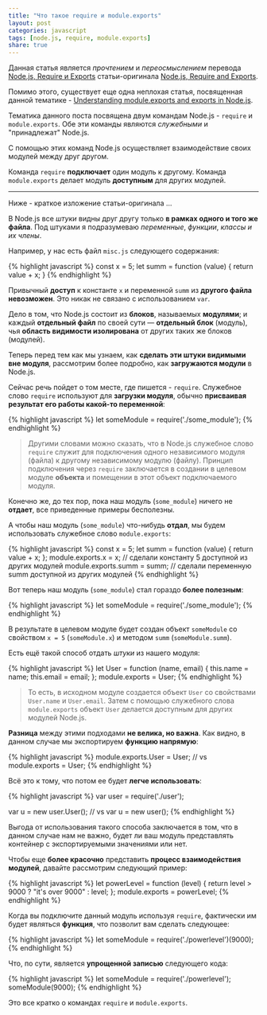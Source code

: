 ```yaml
---
title: "Что такое require и module.exports"
layout: post
categories: javascript
tags: [node.js, require, module.exports]
share: true
---
```


Данная статья является *прочтением* и *переосмыслением* перевода [Node.js, Require и Exports](http://habrahabr.ru/post/217901/) статьи-оригинала [Node.js, Require and Exports](http://openmymind.net/2012/2/3/Node-Require-and-Exports/).

Помимо этого, существует еще одна неплохая статья, посвященная данной тематике - [Understanding module.exports and exports in Node.js](http://www.sitepoint.com/understanding-module-exports-exports-node-js/).

Тематика данного поста посвящена двум командам Node.js - `require` и `module.exports`. Обе эти команды являются *служебными* и "принадлежат" Node.js.

С помощью этих команд Node.js осуществляет взаимодействие своих модулей между друг другом.

Команда `require` **подключает** один модуль к другому. Команда `module.exports` делает модуль **доступным** для других модулей.

***

Ниже - краткое изложение статьи-оригинала ...

В Node.js все *штуки* видны друг другу только **в рамках одного и того же файла**. Под штуками я подразумеваю *переменные*, *функции*, *классы и их члены*.

Например, у нас есть файл `misc.js` следующего содержания:

{% highlight javascript %}
const x = 5;
let summ = function (value) {
  return value + x;
}
{% endhighlight %}

Привычный **доступ** к константе `x` и переменной `summ` из **другого файла невозможен**. Это никак не связано с использованием `var`.

Дело в том, что Node.js состоит из **блоков**, называемых **модулями**; и каждый **отдельный файл** по своей сути — **отдельный блок** (модуль), чья **область видимости изолирована** от других таких же блоков (модулей).

Теперь перед тем как мы узнаем, как **сделать эти штуки видимыми вне модуля**, рассмотрим более подробно, как **загружаются модули** в Node.js.

Сейчас речь пойдет о том месте, где пишется - `require`. Служебное слово `require` используют для **загрузки модуля**, обычно **присваивая результат его работы какой-то переменной**:

{% highlight javascript %}
let someModule = require('./some_module');
{% endhighlight %}

> Другими словами можно сказать, что в Node.js служебное слово `require` служит для подключения одного независимого модуля (файла) к другому независимому модулю (файлу). Принцип подключения через `require` заключается в создании в целевом модуле **объекта** и помещении в этот объект подключаемого модуля.

Конечно же, до тех пор, пока наш модуль (`some_module`) ничего не **отдает**, все приведенные примеры бесполезны.

А чтобы наш модуль (`some_module`) что-нибудь **отдал**, мы будем использовать служебное слово `module.exports`:

{% highlight javascript %}
const x = 5;
let summ = function (value) {
	return value + x;
};
module.exports.x = x; // сделали константу 5 доступной из других модулей
module.exports.summ = summ; // сделали переменную summ доступной из других модулей
{% endhighlight %}

Вот теперь наш модуль (`some_module`) стал гораздо **более полезным**:

{% highlight javascript %}
let someModule = require('./some_module');
{% endhighlight %}

В результате в целевом модуле будет создан объект `someModule` со свойством `x = 5` (`someModule.x`) и методом `summ` (`someModule.summ`).

Есть ещё такой способ отдать *штуки* из нашего модуля:

{% highlight javascript %}
let User = function (name, email) {
	this.name = name;
	this.email = email;
};
module.exports = User;
{% endhighlight %}

> То есть, в исходном модуле создается объект `User` со свойствами `User.name` и `User.email`. Затем с помощью служебного слова `module.exports` объект `User` делается доступным для других модулей Node.js.

**Разница** между этими подходами **не велика, но важна**. Как видно, в данном случае мы экспортируем **функцию напрямую**:

{% highlight javascript %}
module.exports.User = User;
// vs
module.exports = User;
{% endhighlight %}

Всё это к тому, что потом ее будет **легче использовать**:

{% highlight javascript %}
var user = require('./user');

var u = new user.User();
// vs
var u = new user();
{% endhighlight %}

Выгода от использования такого способа заключается в том, что в данном случае нам не важно, будет ли ваш модуль представлять контейнер c экспортируемыми значениями или нет.

Чтобы еще **более красочно** представить **процесс взаимодействия модулей**, давайте рассмотрим следующий пример:

{% highlight javascript %}
let powerLevel = function (level) {
	return level > 9000 ? "it's over 9000" : level;
};
module.exports = powerLevel;
{% endhighlight %}

Когда вы подключите данный модуль используя `require`, фактически им будет являться **функция**, что позволит вам сделать следующее:

{% highlight javascript %}
let someModule = require('./powerlevel')(9000);
{% endhighlight %}

Что, по сути, является **упрощенной записью** следующего кода:

{% highlight javascript %}
let someModule = require('./powerlevel');
someModule(9000);
{% endhighlight %}

Это все кратко о командах `require` и `module.exports`.
